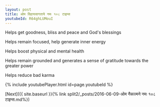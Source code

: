 ```yaml
---
layout: post
title: ओम विहायसागताये नमः १०८ टाइम्स
youtubeId: R64ghLUMouI
---
```

 
 
Helps get goodness, bliss and peace and God's blessings
 
Helps remain focused, help generate inner energy 
 
Helps boost physical and mental health 
 
Helps remain grounded and generates a sense of gratitude towards the greater power 
 
Helps reduce bad karma
 
 
 
 


{% include youtubePlayer.html id=page.youtubeId %}
 
[Next]({{ site.baseurl }}{% link  split2/_posts/2016-06-09-ओम नैकात्मने नमः १०८ टाइम्स.md%})
 
